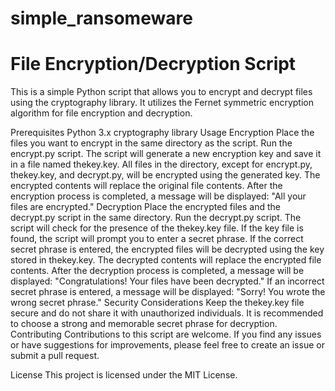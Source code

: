 # simple_ransomeware 
# File Encryption/Decryption Script
This is a simple Python script that allows you to encrypt and decrypt files using the cryptography library. It utilizes the Fernet symmetric encryption algorithm for file encryption and decryption.

Prerequisites
Python 3.x
cryptography library
Usage
Encryption
Place the files you want to encrypt in the same directory as the script.
Run the encrypt.py script.
The script will generate a new encryption key and save it in a file named thekey.key.
All files in the directory, except for encrypt.py, thekey.key, and decrypt.py, will be encrypted using the generated key.
The encrypted contents will replace the original file contents.
After the encryption process is completed, a message will be displayed: "All your files are encrypted."
Decryption
Place the encrypted files and the decrypt.py script in the same directory.
Run the decrypt.py script.
The script will check for the presence of the thekey.key file.
If the key file is found, the script will prompt you to enter a secret phrase.
If the correct secret phrase is entered, the encrypted files will be decrypted using the key stored in thekey.key.
The decrypted contents will replace the encrypted file contents.
After the decryption process is completed, a message will be displayed: "Congratulations! Your files have been decrypted."
If an incorrect secret phrase is entered, a message will be displayed: "Sorry! You wrote the wrong secret phrase."
Security Considerations
Keep the thekey.key file secure and do not share it with unauthorized individuals.
It is recommended to choose a strong and memorable secret phrase for decryption.
Contributing
Contributions to this script are welcome. If you find any issues or have suggestions for improvements, please feel free to create an issue or submit a pull request.

License
This project is licensed under the MIT License.
